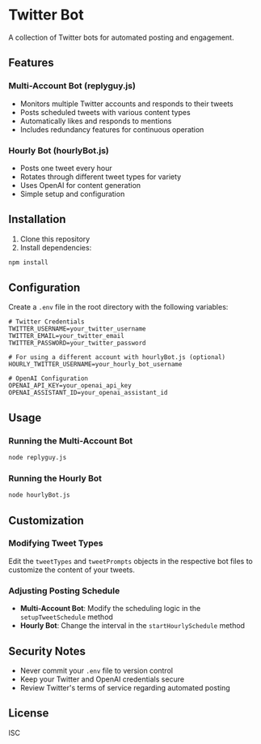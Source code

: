 # Twitter Bot

A collection of Twitter bots for automated posting and engagement.

## Features

### Multi-Account Bot (replyguy.js)
- Monitors multiple Twitter accounts and responds to their tweets
- Posts scheduled tweets with various content types
- Automatically likes and responds to mentions
- Includes redundancy features for continuous operation

### Hourly Bot (hourlyBot.js)
- Posts one tweet every hour
- Rotates through different tweet types for variety
- Uses OpenAI for content generation
- Simple setup and configuration

## Installation

1. Clone this repository
2. Install dependencies:
```bash
npm install
```

## Configuration

Create a `.env` file in the root directory with the following variables:

```
# Twitter Credentials
TWITTER_USERNAME=your_twitter_username
TWITTER_EMAIL=your_twitter_email
TWITTER_PASSWORD=your_twitter_password

# For using a different account with hourlyBot.js (optional)
HOURLY_TWITTER_USERNAME=your_hourly_bot_username

# OpenAI Configuration
OPENAI_API_KEY=your_openai_api_key
OPENAI_ASSISTANT_ID=your_openai_assistant_id
```

## Usage

### Running the Multi-Account Bot
```bash
node replyguy.js
```

### Running the Hourly Bot
```bash
node hourlyBot.js
```

## Customization

### Modifying Tweet Types
Edit the `tweetTypes` and `tweetPrompts` objects in the respective bot files to customize the content of your tweets.

### Adjusting Posting Schedule
- **Multi-Account Bot**: Modify the scheduling logic in the `setupTweetSchedule` method
- **Hourly Bot**: Change the interval in the `startHourlySchedule` method

## Security Notes

- Never commit your `.env` file to version control
- Keep your Twitter and OpenAI credentials secure
- Review Twitter's terms of service regarding automated posting

## License

ISC
